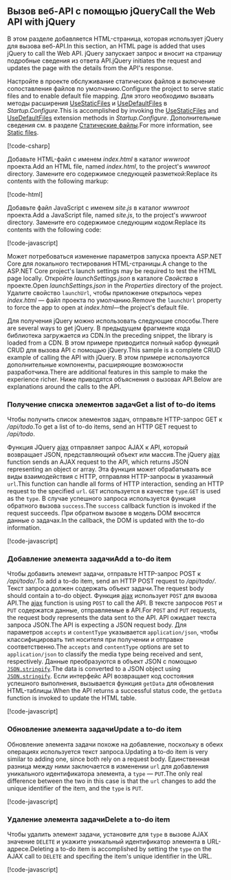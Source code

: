 ## <a name="call-the-web-api-with-jquery"></a><span data-ttu-id="30f78-101">Вызов веб-API с помощью jQuery</span><span class="sxs-lookup"><span data-stu-id="30f78-101">Call the Web API with jQuery</span></span>

<span data-ttu-id="30f78-102">В этом разделе добавляется HTML-страница, которая использует jQuery для вызова веб-API.</span><span class="sxs-lookup"><span data-stu-id="30f78-102">In this section, an HTML page is added that uses jQuery to call the Web API.</span></span> <span data-ttu-id="30f78-103">jQuery запускает запрос и вносит на страницу подробные сведения из ответа API.</span><span class="sxs-lookup"><span data-stu-id="30f78-103">jQuery initiates the request and updates the page with the details from the API's response.</span></span>

<span data-ttu-id="30f78-104">Настройте в проекте обслуживание статических файлов и включение сопоставления файлов по умолчанию.</span><span class="sxs-lookup"><span data-stu-id="30f78-104">Configure the project to serve static files and to enable default file mapping.</span></span> <span data-ttu-id="30f78-105">Для этого необходимо вызвать методы расширения [UseStaticFiles](/dotnet/api/microsoft.aspnetcore.builder.staticfileextensions.usestaticfiles#Microsoft_AspNetCore_Builder_StaticFileExtensions_UseStaticFiles_Microsoft_AspNetCore_Builder_IApplicationBuilder_) и [UseDefaultFiles](/dotnet/api/microsoft.aspnetcore.builder.defaultfilesextensions.usedefaultfiles#Microsoft_AspNetCore_Builder_DefaultFilesExtensions_UseDefaultFiles_Microsoft_AspNetCore_Builder_IApplicationBuilder_) в *Startup.Configure*.</span><span class="sxs-lookup"><span data-stu-id="30f78-105">This is accomplished by invoking the [UseStaticFiles](/dotnet/api/microsoft.aspnetcore.builder.staticfileextensions.usestaticfiles#Microsoft_AspNetCore_Builder_StaticFileExtensions_UseStaticFiles_Microsoft_AspNetCore_Builder_IApplicationBuilder_) and [UseDefaultFiles](/dotnet/api/microsoft.aspnetcore.builder.defaultfilesextensions.usedefaultfiles#Microsoft_AspNetCore_Builder_DefaultFilesExtensions_UseDefaultFiles_Microsoft_AspNetCore_Builder_IApplicationBuilder_) extension methods in *Startup.Configure*.</span></span> <span data-ttu-id="30f78-106">Дополнительные сведения см. в разделе [Статические файлы](xref:fundamentals/static-files).</span><span class="sxs-lookup"><span data-stu-id="30f78-106">For more information, see [Static files](xref:fundamentals/static-files).</span></span>

[!code-csharp[](../../tutorials/first-web-api/samples/2.0/TodoApi/Startup2.cs?name=snippet_Configure&highlight=3-4)]

<span data-ttu-id="30f78-107">Добавьте HTML-файл с именем *index.html* в каталог *wwwroot* проекта.</span><span class="sxs-lookup"><span data-stu-id="30f78-107">Add an HTML file, named *index.html*, to the project's *wwwroot* directory.</span></span> <span data-ttu-id="30f78-108">Замените его содержимое следующей разметкой:</span><span class="sxs-lookup"><span data-stu-id="30f78-108">Replace its contents with the following markup:</span></span>

[!code-html[](../../tutorials/first-web-api/samples/2.0/TodoApi/wwwroot/index.html)]

<span data-ttu-id="30f78-109">Добавьте файл JavaScript с именем *site.js* в каталог *wwwroot* проекта.</span><span class="sxs-lookup"><span data-stu-id="30f78-109">Add a JavaScript file, named *site.js*, to the project's *wwwroot* directory.</span></span> <span data-ttu-id="30f78-110">Замените его содержимое следующим кодом:</span><span class="sxs-lookup"><span data-stu-id="30f78-110">Replace its contents with the following code:</span></span>

[!code-javascript[](../../tutorials/first-web-api/samples/2.0/TodoApi/wwwroot/site.js?name=snippet_SiteJs)]

<span data-ttu-id="30f78-111">Может потребоваться изменение параметров запуска проекта ASP.NET Core для локального тестирования HTML-страницы.</span><span class="sxs-lookup"><span data-stu-id="30f78-111">A change to the ASP.NET Core project's launch settings may be required to test the HTML page locally.</span></span> <span data-ttu-id="30f78-112">Откройте *launchSettings.json* в каталоге *Свойства* в проекте.</span><span class="sxs-lookup"><span data-stu-id="30f78-112">Open *launchSettings.json* in the *Properties* directory of the project.</span></span> <span data-ttu-id="30f78-113">Удалите свойство `launchUrl`, чтобы приложение открылось через *index.html* &mdash; файл проекта по умолчанию.</span><span class="sxs-lookup"><span data-stu-id="30f78-113">Remove the `launchUrl` property to force the app to open at *index.html*&mdash;the project's default file.</span></span>

<span data-ttu-id="30f78-114">Для получения jQuery можно использовать следующие способы.</span><span class="sxs-lookup"><span data-stu-id="30f78-114">There are several ways to get jQuery.</span></span> <span data-ttu-id="30f78-115">В предыдущем фрагменте кода библиотека загружается из CDN.</span><span class="sxs-lookup"><span data-stu-id="30f78-115">In the preceding snippet, the library is loaded from a CDN.</span></span> <span data-ttu-id="30f78-116">В этом примере приводится полный набор функций CRUD для вызова API с помощью jQuery.</span><span class="sxs-lookup"><span data-stu-id="30f78-116">This sample is a complete CRUD example of calling the API with jQuery.</span></span> <span data-ttu-id="30f78-117">В этом примере используются дополнительные компоненты, расширяющие возможности разработчика.</span><span class="sxs-lookup"><span data-stu-id="30f78-117">There are additional features in this sample to make the experience richer.</span></span> <span data-ttu-id="30f78-118">Ниже приводятся объяснения о вызовах API.</span><span class="sxs-lookup"><span data-stu-id="30f78-118">Below are explanations around the calls to the API.</span></span>

### <a name="get-a-list-of-to-do-items"></a><span data-ttu-id="30f78-119">Получение списка элементов задач</span><span class="sxs-lookup"><span data-stu-id="30f78-119">Get a list of to-do items</span></span>

<span data-ttu-id="30f78-120">Чтобы получить список элементов задач, отправьте HTTP-запрос GET к */api/todo*.</span><span class="sxs-lookup"><span data-stu-id="30f78-120">To get a list of to-do items, send an HTTP GET request to */api/todo*.</span></span>

<span data-ttu-id="30f78-121">Функция JQuery [ajax](https://api.jquery.com/jquery.ajax/) отправляет запрос AJAX к API, который возвращает JSON, представляющий объект или массив.</span><span class="sxs-lookup"><span data-stu-id="30f78-121">The jQuery [ajax](https://api.jquery.com/jquery.ajax/) function sends an AJAX request to the API, which returns JSON representing an object or array.</span></span> <span data-ttu-id="30f78-122">Эта функция может обрабатывать все виды взаимодействия с HTTP, отправляя HTTP-запросы в указанный `url`.</span><span class="sxs-lookup"><span data-stu-id="30f78-122">This function can handle all forms of HTTP interaction, sending an HTTP request to the specified `url`.</span></span> <span data-ttu-id="30f78-123">`GET` используется в качестве `type`.</span><span class="sxs-lookup"><span data-stu-id="30f78-123">`GET` is used as the `type`.</span></span> <span data-ttu-id="30f78-124">В случае успешного запроса используется функция обратного вызова `success`.</span><span class="sxs-lookup"><span data-stu-id="30f78-124">The `success` callback function is invoked if the request succeeds.</span></span> <span data-ttu-id="30f78-125">При обратном вызове в модель DOM вносятся данные о задачах.</span><span class="sxs-lookup"><span data-stu-id="30f78-125">In the callback, the DOM is updated with the to-do information.</span></span>

[!code-javascript[](../../tutorials/first-web-api/samples/2.0/TodoApi/wwwroot/site.js?name=snippet_GetData)]

### <a name="add-a-to-do-item"></a><span data-ttu-id="30f78-126">Добавление элемента задачи</span><span class="sxs-lookup"><span data-stu-id="30f78-126">Add a to-do item</span></span>

<span data-ttu-id="30f78-127">Чтобы добавить элемент задачи, отправьте HTTP-запрос POST к */api/todo/*.</span><span class="sxs-lookup"><span data-stu-id="30f78-127">To add a to-do item, send an HTTP POST request to */api/todo/*.</span></span> <span data-ttu-id="30f78-128">Текст запроса должен содержать объект задачи.</span><span class="sxs-lookup"><span data-stu-id="30f78-128">The request body should contain a to-do object.</span></span> <span data-ttu-id="30f78-129">Функция [ajax](https://api.jquery.com/jquery.ajax/) использует `POST` для вызова API.</span><span class="sxs-lookup"><span data-stu-id="30f78-129">The [ajax](https://api.jquery.com/jquery.ajax/) function is using `POST` to call the API.</span></span> <span data-ttu-id="30f78-130">В тексте запросов `POST` и `PUT` содержатся данные, отправляемые в API.</span><span class="sxs-lookup"><span data-stu-id="30f78-130">For `POST` and `PUT` requests, the request body represents the data sent to the API.</span></span> <span data-ttu-id="30f78-131">API ожидает текста запроса JSON.</span><span class="sxs-lookup"><span data-stu-id="30f78-131">The API is expecting a JSON request body.</span></span> <span data-ttu-id="30f78-132">Для параметров `accepts` и `contentType` указывается `application/json`, чтобы классифицировать тип носителя при получении и отправке соответственно.</span><span class="sxs-lookup"><span data-stu-id="30f78-132">The `accepts` and `contentType` options are set to `application/json` to classify the media type being received and sent, respectively.</span></span> <span data-ttu-id="30f78-133">Данные преобразуются в объект JSON с помощью [`JSON.stringify`](https://developer.mozilla.org/docs/Web/JavaScript/Reference/Global_Objects/JSON/stringify).</span><span class="sxs-lookup"><span data-stu-id="30f78-133">The data is converted to a JSON object using [`JSON.stringify`](https://developer.mozilla.org/docs/Web/JavaScript/Reference/Global_Objects/JSON/stringify).</span></span> <span data-ttu-id="30f78-134">Если интерфейс API возвращает код состояния успешного выполнения, вызывается функция `getData` для обновления HTML-таблицы.</span><span class="sxs-lookup"><span data-stu-id="30f78-134">When the API returns a successful status code, the `getData` function is invoked to update the HTML table.</span></span>

[!code-javascript[](../../tutorials/first-web-api/samples/2.0/TodoApi/wwwroot/site.js?name=snippet_AddItem)]

### <a name="update-a-to-do-item"></a><span data-ttu-id="30f78-135">Обновление элемента задачи</span><span class="sxs-lookup"><span data-stu-id="30f78-135">Update a to-do item</span></span>

<span data-ttu-id="30f78-136">Обновление элемента задачи похоже на добавление, поскольку в обеих операциях используется текст запроса.</span><span class="sxs-lookup"><span data-stu-id="30f78-136">Updating a to-do item is very similar to adding one, since both rely on a request body.</span></span> <span data-ttu-id="30f78-137">Единственная разница между ними заключается в изменении `url` для добавления уникального идентификатора элемента, а `type` — `PUT`.</span><span class="sxs-lookup"><span data-stu-id="30f78-137">The only real difference between the two in this case is that the `url` changes to add the unique identifier of the item, and the `type` is `PUT`.</span></span>

[!code-javascript[](../../tutorials/first-web-api/samples/2.0/TodoApi/wwwroot/site.js?name=snippet_AjaxPut)]

### <a name="delete-a-to-do-item"></a><span data-ttu-id="30f78-138">Удаление элемента задачи</span><span class="sxs-lookup"><span data-stu-id="30f78-138">Delete a to-do item</span></span>

<span data-ttu-id="30f78-139">Чтобы удалить элемент задачи, установите для `type` в вызове AJAX значение `DELETE` и укажите уникальный идентификатор элемента в URL-адресе.</span><span class="sxs-lookup"><span data-stu-id="30f78-139">Deleting a to-do item is accomplished by setting the `type` on the AJAX call to `DELETE` and specifing the item's unique identifier in the URL.</span></span>

[!code-javascript[](../../tutorials/first-web-api/samples/2.0/TodoApi/wwwroot/site.js?name=snippet_AjaxDelete)]
